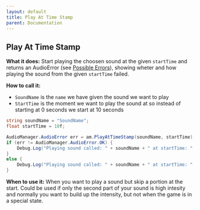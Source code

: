 ```yaml
---
layout: default
title: Play At Time Stamp
parent: Documentation
---
```


## Play At Time Stamp
**What it does:**
Start playing the choosen sound at the given ```startTime``` and returns an AudioError (see [Possible Errors](https://mathewhdyt.github.io/Unity-Audio-Manager/#possible-errors)), showing wheter and how playing the sound from the given ```startTime``` failed.

**How to call it:**
- ```SoundName``` is the ```name``` we have given the sound we want to play
- ```StartTime``` is the moment we want to play the sound at so instead of starting at 0 seconds we start at 10 seconds

```csharp
string soundName = "SoundName";
float startTime = 10f;

AudioManager.AudioError err = am.PlayAtTimeStamp(soundName, startTime);
if (err != AudioManager.AudioError.OK) {
    Debug.Log("Playing sound called: " + soundName + " at startTime: " + startTime.ToString("0.00") + " failed with error id: " + err);
}
else {
    Debug.Log("Playing sound called: " + soundName + " at startTime: " + startTime.ToString("0.00") + " succesfull");
}
```

**When to use it:**
When you want to play a sound but skip a portion at the start. Could be used if only the second part of your sound is high intesity and normally you want to build up the intensity, but not when the game is in a special state.

